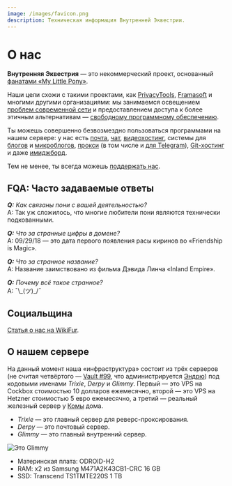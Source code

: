 ```yaml
---
image: /images/favicon.png
description: Техническая информация Внутренней Эквестрии.
---
```


# О нас

**Внутренняя Эквестрия** — это некоммерческий проект, основанный [фанатами «My Little Pony»](/ru/who/#персонаn).

Наши цели схожи с такими проектами, как [PrivacyTools](https://www.privacytools.io),
[Framasoft](https://framasoft.org) и многими другими организациями: мы занимаемся
освещением [проблем современной сети](http://www.gnu.org/proprietary/proprietary.ru.html) и предоставлением доступа к более этичным альтернативам — [свободному программному обеспечению](http://www.gnu.org/philosophy/free-sw.ru.html).

Ты можешь совершенно безвозмездно пользоваться программами на нашем сервере: у
нас есть [почта](/ru/how/email.md), [чат](/ru/how/matrix.md), [видеохостинг](/ru/how/peertube.md), системы для [блогов](/ru/how/plume.md) и [микроблогов](/ru/how/pleroma.md), [прокси](/ru/how/shadowsocks.md) (в том числе и [для Telegram](/ru/how/mtproxy.md)), [Git-хостинг](/ru/how/gitea.md) и даже [имиджборд](/ru/how/lynxchan.md).

Тем не менее, ты всегда можешь [поддержать нас](/ru/donate/).

## FQA: Часто задаваемые ответы

***Q:** Как связаны пони с вашей деятельностью?*  
A: Так уж сложилось, что многие любители пони являются технически подкованными.

***Q:** Что за странные цифры в домене?*  
A: 09/29/18 — это дата первого появления расы киринов во «Friendship is Magic».

***Q:** Что за странное название?*  
A: Название заимствовано из фильма Дэвида Линча «Inland Empire».

***Q:** Почему всё такое странное?*  
A: ¯\\\_(ツ)_/¯

## Социальщина

[Статья о нас на WikiFur](https://ru.wikifur.com/wiki/Inner_Equestria).

## О нашем сервере

На данный момент наша «инфраструктура» состоит из трёх серверов (не считая четвёртого — [Vault #99](/how/peertube.md), что администрируется [Эндрю](https://amorgan.xyz/)) под кодовыми именами _Trixie_, _Derpy_ и _Glimmy_. Первый — это VPS на Cockbox стоимостью 10 долларов ежемесячно, второй — это VPS на Hetzner стоимостью 5 евро ежемесячно, а третий — реальный железный сервер у [Комы](/who/commagray.md) дома.

- _Trixie_ — это главный сервер для реверс-проксирования.
- _Derpy_ — это почтовый сервер.
- _Glimmy_ — это главный внутренний сервер.

![Это Glimmy](/images/glimmy_naked.jpg)

- Материнская плата: ODROID-H2
- RAM: x2 из Samsung M471A2K43CB1-CRC 16 GB
- SSD: Transcend TS1TMTE220S 1 TB
